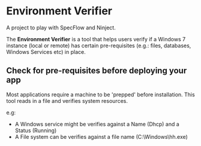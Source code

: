 # Environment Verifier
A project to play with SpecFlow and Ninject.

The **Environment Verifier** is a tool that helps users verify if a Windows 7 instance (local or remote) has certain pre-requisites (e.g.: files, databases, Windows Services etc) in place.

## Check for pre-requisites before deploying your app

Most applications require a machine to be 'prepped' before installation. This tool reads in a file and verifies system resources.

e.g: 
- A Windows service might be verifies against a Name (Dhcp) and a Status (Running)
- A File system can be verifies against a file name (C:\Windows\hh.exe)

